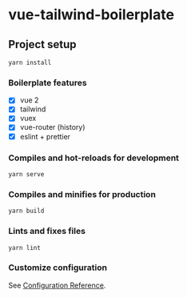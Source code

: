 # vue-tailwind-boilerplate

## Project setup

```
yarn install
```

### Boilerplate features

- [x] vue 2
- [x] tailwind
- [x] vuex
- [x] vue-router (history)
- [x] eslint + prettier

### Compiles and hot-reloads for development

```
yarn serve
```

### Compiles and minifies for production

```
yarn build
```

### Lints and fixes files

```
yarn lint
```

### Customize configuration

See [Configuration Reference](https://cli.vuejs.org/config/).
